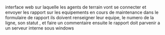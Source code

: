 interface web sur laquelle les agents de terrain vont se connecter et envoyer les rapport sur les equipements en cours de maintenance
dans le formulaire de rapport ils doivent renseigner leur equipe, le numero de la ligne, son statut , et faire un commentaire
ensuite le rapport doit parvenir a un serveur interne sous windows

